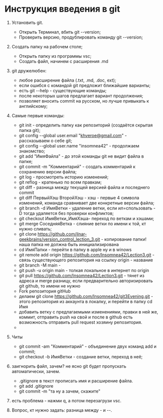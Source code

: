 # Инструкция введения в git

1. Установить git.
    * Открыть Терминал, вбить git --version;
    * Проверить версию, продублировать команду git --version;

2. Создать папку на рабочем столе;
    * Открыть папку из программы vsc;
    * Создать файл, начинем с расширения .md

3. git дружелюбен:
    
    * любое расширение файла (.txt, .md, .doc, ext);
    * если ошибся с командой git предложит ближайшие варианты;
    * есть git --help - существующие команды;
    * после некоторых шагов предлагает вариант продолжения;
    * позволяет вносить commit на русском, но лучше привыкать к английскому;

4. Самые первые команды:

    * git init - определить папку как репозиторий (создаётся скрытая папка git);
    * git config --global user.email "khveroe@gmail.com" - рассказываем о себе git;
    * git config --global user.name "insomnea42" - продолжаем знакомство;
    * git add "ИмяФайла" - до этой команды git не видит файла в папке;
    * git commit -m "Комментарий" - создать комментарий к сохранению версии файла;
    * git log - просмотреть историю изменений;
    * git reflog - кратенько по всем правкам;
    * git diff - разница между текущей версией файла и последнего commit
    * git diff ПервыйХэш ВторойХэш - хэш - первые 4 символа изменений, команда сравнивает две конкретные версии файла;
    * git branch -d ИмяВетки - удаление ветки, если ил=спользовать -D тогда удаляется без проверки конфликтов;
    * git checkout ИмяВетки_ИмяХэша- переход по веткам и хэшами;
    * git merge СоседняяВетка - слияние ветки по имени к той, кт нужно сливать;
    * git clone https://github.com/ilnar-geekbrains/version_control_lection_3.git - копирование папки! наша папка не должна быть инициализирована
    * cd ИмяПапки - перейти в папку в apple ну и в winows
    * git remote add origin https://github.com/Insomnea42/Lection3.git - связь существующего репозитория на ссылку origin - название
    * git branch -M main - 
    * git push -u origin main - толкая локальное в интернет по origin
    * git pull https://github.com/Insomnea42/Lection3.git - тянет из адреса и merge разницу, если предварительно авторизировать git github, то имени не нужно 
    * Fork репозитория gitHub
    * делаем git clone https://github.com/Insomnea42/git3Evening.git - этого репозитория из аккаунта в локалку, и перейти в папку cd Имя
    * добавить ветку с предлагаемыми изменениями, правки в ней же, коммит, отправить push на свой и после в github есть возможность отправить pull request хозяину репозитория.
    * 

5. Читы
    * git commit -am "Комментарий" - объединение двух команд  add и commit;
    * git checkout -b ИмяВетки - создание ветки, переход в неё;

6. заигнорить файл, зачем? не ясно git будет пропускать автоматически, зачем.
   * .gitignore в текст прописать имя и расширение файла.
   * git add .gitignore
   * git commit -m "та ну а зачем, скажите" 

7. есть проблема - нажми q, а потом перезагрузи vsc.

8. Вопрос, кт нужно задать: разница между - и --.
